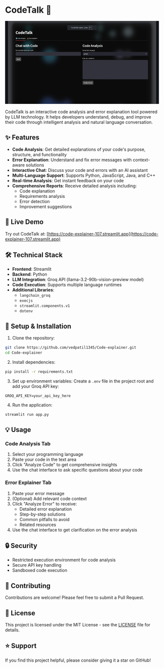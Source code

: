 # CodeTalk 🤖

[![Streamlit App](https://github.com/vedpatil1345/Code-explainer/blob/main/screenshot.png)](https://code-explainer-107.streamlit.app)

CodeTalk is an interactive code analysis and error explanation tool powered by LLM technology. It helps developers understand, debug, and improve their code through intelligent analysis and natural language conversation.

## ✨ Features

- **Code Analysis**: Get detailed explanations of your code's purpose, structure, and functionality
- **Error Explanation**: Understand and fix error messages with context-aware solutions
- **Interactive Chat**: Discuss your code and errors with an AI assistant
- **Multi-Language Support**: Supports Python, JavaScript, Java, and C++
- **Real-time Analysis**: Get instant feedback on your code
- **Comprehensive Reports**: Receive detailed analysis including:
  - Code explanation
  - Requirements analysis
  - Error detection
  - Improvement suggestions

## 🚀 Live Demo

Try out CodeTalk at: [https://code-explainer-107.streamlit.app](https://code-explainer-107.streamlit.app)

## 🛠️ Technical Stack

- **Frontend**: Streamlit
- **Backend**: Python
- **LLM Integration**: Groq API (llama-3.2-90b-vision-preview model)
- **Code Execution**: Supports multiple language runtimes
- **Additional Libraries**:
  - `langchain_groq`
  - `execjs`
  - `streamlit.components.v1`
  - `dotenv`

## 🔧 Setup & Installation

1. Clone the repository:
```bash
git clone https://github.com/vedpatil1345/Code-explainer.git
cd Code-explainer
```

2. Install dependencies:
```bash
pip install -r requirements.txt
```

3. Set up environment variables:
Create a `.env` file in the project root and add your Groq API key:
```
GROQ_API_KEY=your_api_key_here
```

4. Run the application:
```bash
streamlit run app.py
```

## 💡 Usage

### Code Analysis Tab
1. Select your programming language
2. Paste your code in the text area
3. Click "Analyze Code" to get comprehensive insights
4. Use the chat interface to ask specific questions about your code

### Error Explainer Tab
1. Paste your error message
2. (Optional) Add relevant code context
3. Click "Analyze Error" to receive:
   - Detailed error explanation
   - Step-by-step solutions
   - Common pitfalls to avoid
   - Related resources
4. Use the chat interface to get clarification on the error analysis

## 🔒 Security

- Restricted execution environment for code analysis
- Secure API key handling
- Sandboxed code execution

## 🤝 Contributing

Contributions are welcome! Please feel free to submit a Pull Request.

## 📝 License

This project is licensed under the MIT License - see the [LICENSE](LICENSE) file for details.

## ⭐ Support

If you find this project helpful, please consider giving it a star on GitHub!

